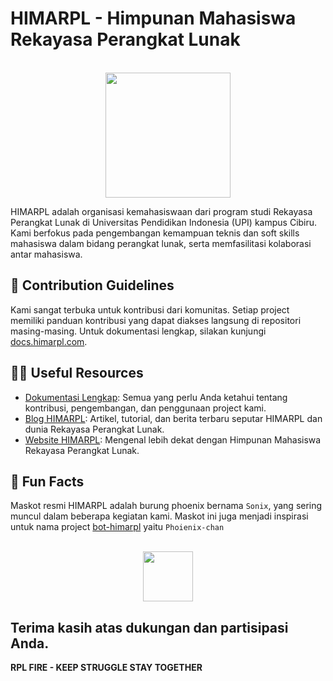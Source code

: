 # HIMARPL - Himpunan Mahasiswa Rekayasa Perangkat Lunak

<p align="center">
  <br />
  <a href="https://www.himarpl.com">
    <picture>
      <source media="(prefers-color-scheme: dark)" srcset="https://cdn.jsdelivr.net/gh/himarplupi/assets-himarpl@v1.3.5/images/logo/logo-landscape-dark.png">
      <img src="https://cdn.jsdelivr.net/gh/himarplupi/assets-himarpl@v1.3.5/images/logo/logo-landscape-light.png" width="200px">
    </picture>
  </a>
</p>

HIMARPL adalah organisasi kemahasiswaan dari program studi Rekayasa Perangkat Lunak di Universitas Pendidikan Indonesia (UPI) kampus Cibiru. 
Kami berfokus pada pengembangan kemampuan teknis dan soft skills mahasiswa dalam bidang perangkat lunak, serta memfasilitasi kolaborasi antar mahasiswa.

## 📝 Contribution Guidelines

Kami sangat terbuka untuk kontribusi dari komunitas. Setiap project memiliki panduan kontribusi yang dapat diakses langsung di repositori masing-masing. Untuk dokumentasi lengkap, silakan kunjungi [docs.himarpl.com](https://docs.himarpl.com).

## 👩‍💻 Useful Resources

- [Dokumentasi Lengkap](https://docs.himarpl.com): Semua yang perlu Anda ketahui tentang kontribusi, pengembangan, dan penggunaan project kami.
- [Blog HIMARPL](https://blog.himarpl.com): Artikel, tutorial, dan berita terbaru seputar HIMARPL dan dunia Rekayasa Perangkat Lunak.
- [Website HIMARPL](https://www.himarpl.com): Mengenal lebih dekat dengan Himpunan Mahasiswa Rekayasa Perangkat Lunak.

## 🍿 Fun Facts

Maskot resmi HIMARPL adalah burung phoenix bernama `Sonix`, yang sering muncul dalam beberapa kegiatan kami. 
Maskot ini juga menjadi inspirasi untuk nama project [bot-himarpl](https://github.com/himarplupi/bot-himarpl) yaitu `Phoienix-chan`

<p align="center">
  <br />
  <picture>
    <img src="https://cdn.jsdelivr.net/gh/himarplupi/assets-himarpl@main/images/sonix.png" width="80px">
  </picture>
</p>

Terima kasih atas dukungan dan partisipasi Anda.
---

**RPL FIRE - KEEP STRUGGLE STAY TOGETHER**
